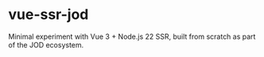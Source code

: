 # vue-ssr-jod
Minimal experiment with Vue 3 + Node.js 22 SSR, built from scratch as part of the JOD ecosystem.
